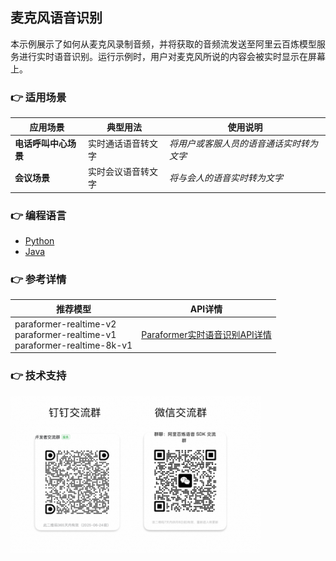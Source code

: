 [comment]: # (title and brief introduction of the sample)
## 麦克风语音识别
本示例展示了如何从麦克风录制音频，并将获取的音频流发送至阿里云百炼模型服务进行实时语音识别。运行示例时，用户对麦克风所说的内容会被实时显示在屏幕上。

[comment]: # (list of scenarios of the sample)
### :point_right: 适用场景

| 应用场景 | 典型用法 | 使用说明 |
| ----- | ----- | ----- |
| **电话呼叫中心场景** | 实时通话语音转文字 | *将用户或客服人员的语音通话实时转为文字* |
| **会议场景** | 实时会议语音转文字 | *将与会人的语音实时转为文字* |

[comment]: # (supported programming languages of the sample)
### :point_right: 编程语言
- [Python](./python)
- [Java](./java)

[comment]: # (model and interface of the sample)
### :point_right: 参考详情

| 推荐模型 | API详情 |
| ----- | ----- |
| paraformer-realtime-v2<br>paraformer-realtime-v1<br>paraformer-realtime-8k-v1 | [Paraformer实时语音识别API详情](https://help.aliyun.com/zh/model-studio/developer-reference/paraformer-real-time-speech-recognition-api) |


[comment]: # (technical support of the sample)
### :point_right: 技术支持
<img src="../../../docs/image/groups.png" width="400"/>
